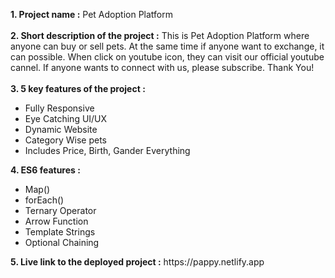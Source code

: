 <b>1. Project name :</b> Pet Adoption Platform <br> <br>
<b>2. Short description of the project :</b>
This is Pet Adoption Platform where anyone can buy or sell pets. At the same time if anyone want to exchange, it can possible. When click on youtube icon, they can visit our official youtube cannel. If anyone wants to connect with us, please subscribe. Thank You! <br><br>
<b>3. 5 key features of the project :</b>
<ul>
    <li>Fully Responsive</li>
    <li>Eye Catching UI/UX</li>
    <li>Dynamic Website</li>
    <li>Category Wise pets</li>
    <li>Includes Price, Birth, Gander Everything</li>
</ul>
<b>4. ES6 features :</b>
<ul>
    <li>Map()</li>
    <li>forEach()</li>
    <li>Ternary Operator</li>
    <li>Arrow Function</li>
    <li>Template Strings</li>
    <li>Optional Chaining</li>
</ul>
<b>5. Live link to the deployed project :</b> https://pappy.netlify.app
